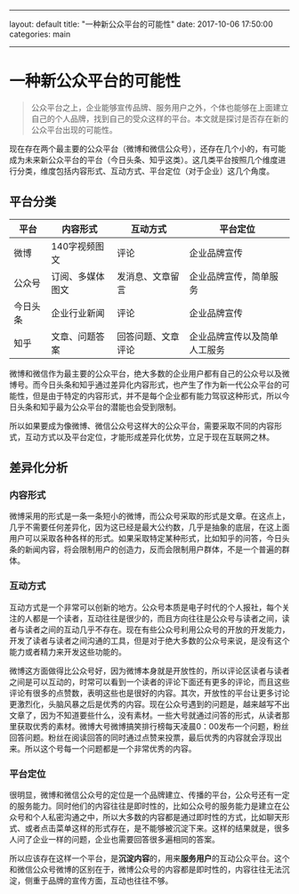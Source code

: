 
---

layout: default
title:  "一种新公众平台的可能性"
date:   2017-10-06 17:50:00
categories: main

---

# 一种新公众平台的可能性

> 公众平台之上，企业能够宣传品牌、服务用户之外，个体也能够在上面建立自己的个人品牌，找到自己的受众这样的平台。本文就是探讨是否存在新的公众平台出现的可能性。

现在存在两个最主要的公众平台（微博和微信公众号），还存在几个小的，有可能成为未来新公众平台的平台（今日头条、知乎这类）。这几类平台按照几个维度进行分类，维度包括内容形式、互动方式、平台定位（对于企业）这几个角度。

## 平台分类

| 平台   | 内容形式     | 互动方式      | 平台定位           |
| ---- | -------- | --------- | -------------- |
| 微博   | 140字视频图文 | 评论        | 企业品牌宣传         |
| 公众号  | 订阅、多媒体图文 | 发消息、文章留言  | 企业品牌宣传，简单服务    |
| 今日头条 | 企业行业新闻   | 评论        | 企业品牌宣传         |
| 知乎   | 文章、问题答案  | 回答问题、文章评论 | 企业品牌宣传以及简单人工服务 |

微博和微信作为最主要的公众平台，绝大多数的企业用户都有自己的公众号以及微博号。而今日头条和知乎通过差异化内容形式，也产生了作为新一代公众平台的可能性，但是由于特定的内容形式，并不是每个企业都有能力驾驭这种形式，所以今日头条和知乎最为公众平台的潜能也会受到限制。

所以如果要成为像微博、微信公众号这样大的公众平台，需要采取不同的内容形式，互动方式以及平台定位，才能形成差异化优势，立足于现在互联网之林。

## 差异化分析

### 内容形式

微博采用的形式是一条一条短小的微博，而公众号采取的形式是文章。在这点上，几乎不需要任何差异化，因为这已经是最大公约数，几乎是抽象的底层，在这上面用户可以采取各种各样的形式。如果采取特定某种形式，比如知乎的问答，今日头条的新闻内容，将会限制用户的创造力，反而会限制用户群体，不是一个普遍的群体。

### 互动方式

互动方式是一个非常可以创新的地方。公众号本质是电子时代的个人报社，每个关注的人都是一个读者，互动往往是很少的，而且方向往往是公众号与读者之间，读者与读者之间的互动几乎不存在。现在有些公众号利用公众号的开放的开发能力，开发了读者与读者之间沟通的工具，但是对于绝大多数的公众号来说，是没有这个能力或者精力来开发这些功能的。

微博这方面做得比公众号好，因为微博本身就是开放性的，所以评论区读者与读者之间是可以互动的，时常可以看到一个读者的评论下面还有更多的评论，而且这些评论有很多的点赞数，表明这些也是很好的内容。其次，开放性的平台让更多讨论更激烈化，头脑风暴之后是优秀的内容。现在公众号遇到的问题是，越来越写不出文章了，因为不知道要些什么，没有素材。一些大号就通过问答的形式，从读者那里获取优秀的素材。微博大号微博搞笑排行榜每天凌晨0：00发布一个问题，粉丝回答问题。粉丝在阅读回答的同时通过点赞来投票，最后优秀的内容就会浮现出来。所以这个号每一个问题都是一个非常优秀的内容。

### 平台定位

很明显，微博和微信公众号的定位是一个品牌建立、传播的平台，公众号还有一定的服务能力。同时他们的内容往往是即时性的，比如公众号的服务能力是建立在公众号和个人私密沟通之中，所以大多数的内容都是通过即时性的方式，比如聊天形式、或者点击菜单这样的形式存在，是不能够被沉淀下来。这样的结果就是，很多人问了企业一样的问题，企业也需要回答很多遍相同的答案。

所以应该存在这样一个平台，是**沉淀内容**的，用来**服务用户**的互动公众平台。这个和微信公众号微博的区别在于，微博公众号的内容都是即时性的，内容往往无法沉淀，侧重于品牌的宣传方面，互动也往往不够。



